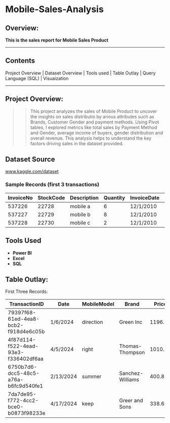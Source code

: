 # Mobile-Sales-Analysis

## Overview:
**This is the sales report for Mobile Sales Product**

---

## Contents
Project Overview | Dataset Overview | Tools used | Table Outlay | Query Language (SQL) | Visuaization

---
## Project Overview:
> >This project analyzes the sales of Mobile Product to uncover the insights on sales distributio by arious attributes such as Brands, Customer Gender and payment methods. Using Pivot tables, I explored metrics like total sales by Payment Method and Gender, average income of buyers, gender distribution and overall revenue. This analysis helps to understand the key factors driving sales in the dataset provided.

##  Dataset Source  
www.kaggle.com/dataset

### Sample Records (first 3 transactions)
| InvoiceNo | StockCode | Description  | Quantity | InvoiceDate | UnitPrice | CustomerID | Country |
|-----------|-----------|--------------|----------|-------------|-----------|------------|---------|
| 537226    | 22728     | mobile a     | 6        | 12/1/2010   | 3.75      | 15311      | UK      |
| 537227    | 22729     | mobile b     | 8        | 12/1/2010   | 5.00      | 15312      | UK      |
| 537228    | 22730     | mobile c     | 2        | 12/1/2010   | 7.50      | 15313      | UK      |



## Tools Used  
+ **Power BI** 
+ **Excel**  
+ **SQL** 


## Table Outlay:

First Three Records:

|TransactionID| Date	|MobileModel	|Brand	|Price	|UnitsSold	|TotalRevenue	|CustomerAge	|CustomerGender	|Location |PaymentMethod
|----------------|----------------|----------------|----------------|----------------|----------------|----------------|----------------|----------------|----------------|----------------|
|79397f68-61ed-4ea8-bcb2-f918d4e6c05b	|1/6/2024	|direction	|Green Inc	|1196.95	|85	|28002.8	|32	|Female	|Port Erik	|Online|
|4f87d114-f522-4ead-93e3-f336402df6aa	|4/5/2024	|right	|Thomas-Thompson	|1010.34	|64	|2378.82	|55	|Female	|East Linda	|Credit Card|
|6750b7d6-dcc5-48c5-a76a-b6fc9d540fe1	|2/13/2024	|summer	|Sanchez-Williams	|400.8	|95	|31322.56	|57	|Male	|East Angelicastad	|Online|
|7da7de95-f772-4cc2-bce0-b0873f98233e	|4/17/2024	|keep	|Greer and Sons	|338.6	|79	|31159.75	|46	|Other	|East Kevin	|Cash|





